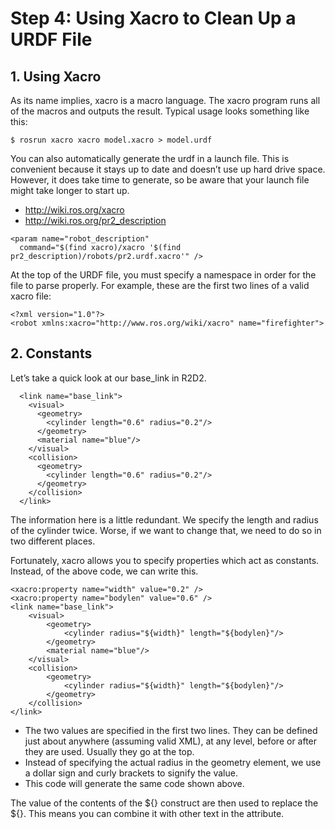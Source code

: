 # Step 4: Using Xacro to Clean Up a URDF File

## 1. Using Xacro
As its name implies, xacro is a macro language. The xacro program runs all of the macros and outputs the result. Typical usage looks something like this:
```
$ rosrun xacro xacro model.xacro > model.urdf 
```
You can also automatically generate the urdf in a launch file. This is convenient because it stays up to date and doesn’t use up hard drive space. However, it does take time to generate, so be aware that your launch file might take longer to start up. 
* http://wiki.ros.org/xacro
* http://wiki.ros.org/pr2_description
```
<param name="robot_description"
  command="$(find xacro)/xacro '$(find pr2_description)/robots/pr2.urdf.xacro'" />
```
At the top of the URDF file, you must specify a namespace in order for the file to parse properly. For example, these are the first two lines of a valid xacro file:
```
<?xml version="1.0"?>
<robot xmlns:xacro="http://www.ros.org/wiki/xacro" name="firefighter">
```

## 2. Constants
Let’s take a quick look at our base_link in R2D2.
```
  <link name="base_link">
    <visual>
      <geometry>
        <cylinder length="0.6" radius="0.2"/>
      </geometry>
      <material name="blue"/>
    </visual>
    <collision>
      <geometry>
        <cylinder length="0.6" radius="0.2"/>
      </geometry>
    </collision>
  </link>
```
The information here is a little redundant. We specify the length and radius of the cylinder twice. Worse, if we want to change that, we need to do so in two different places.

Fortunately, xacro allows you to specify properties which act as constants. Instead, of the above code, we can write this.
```
<xacro:property name="width" value="0.2" />
<xacro:property name="bodylen" value="0.6" />
<link name="base_link">
    <visual>
        <geometry>
            <cylinder radius="${width}" length="${bodylen}"/>
        </geometry>
        <material name="blue"/>
    </visual>
    <collision>
        <geometry>
            <cylinder radius="${width}" length="${bodylen}"/>
        </geometry>
    </collision>
</link>
```
* The two values are specified in the first two lines. They can be defined just about anywhere (assuming valid XML), at any level, before or after they are used. Usually they go at the top.
* Instead of specifying the actual radius in the geometry element, we use a dollar sign and curly brackets to signify the value.
* This code will generate the same code shown above.

The value of the contents of the ${} construct are then used to replace the ${}. This means you can combine it with other text in the attribute.